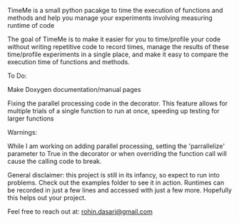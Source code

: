 TimeMe is a small python pacakge to time the execution of functions and methods and help you manage
your experiments involving measuring runtime of code


The goal of TimeMe is to make it easier for you to time/profile your code without writing repetitive code to record times, manage the results of these time/profile experiments in a single place, and make it easy to compare the execution time of functions and methods.


To Do:

Make Doxygen documentation/manual pages

Fixing the parallel processing code in the decorator. This feature allows for multiple trials of a single function to run at once, speeding up testing for larger functions



Warnings:

While I am working on adding parallel processing, setting the 'parrallelize' parameter to True in the decorator or when overriding the function call will cause the calling code to break.

General disclaimer: this project is still in its infancy, so expect to run into problems.
Check out the examples folder to see it in action. Runtimes can be recorded in just a few lines and accessed with just a few more. Hopefully this helps out your project.

Feel free to reach out at: rohin.dasari@gmail.com


